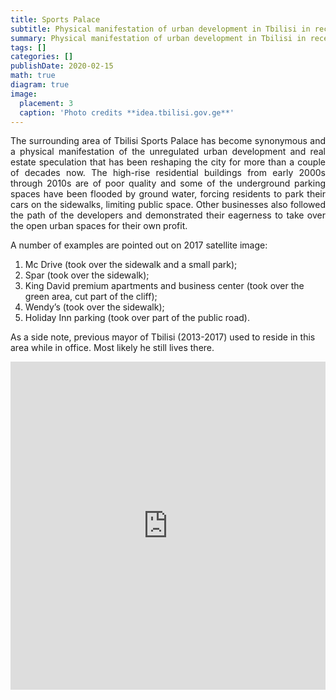 ```yaml
---
title: Sports Palace
subtitle: Physical manifestation of urban development in Tbilisi in recent decades
summary: Physical manifestation of urban development in Tbilisi in recent decades
tags: []
categories: []
publishDate: 2020-02-15
math: true
diagram: true
image:
  placement: 3
  caption: 'Photo credits **idea.tbilisi.gov.ge**'
---
```


<p align="justify">
The surrounding area of Tbilisi Sports Palace has become synonymous and a physical manifestation of the unregulated urban development and real estate speculation that has been reshaping the city for more than a couple of decades now. The high-rise residential buildings from early 2000s through 2010s are of poor quality and some of the underground parking spaces have been flooded by ground water, forcing residents to park their cars on the sidewalks, limiting public space. 
Other businesses also followed the path of the developers and demonstrated their eagerness to take over the open urban spaces for their own profit.</p> 

A number of examples are pointed out on 2017 satellite image:

 1. Mc Drive (took over the sidewalk and a small park);
 2. Spar (took over the sidewalk);
 3. King David premium apartments and business center (took over the green area, cut part of the cliff);
 4. Wendy’s (took over the sidewalk);
 5. Holiday Inn parking (took over part of the public road). 

As a side note, previous mayor of Tbilisi (2013-2017) used to reside in this area while in office. Most likely he still lives there. 

<div><iframe frameborder="0" class="juxtapose" width="100%" height="525" src="https://cdn.knightlab.com/libs/juxtapose/latest/embed/index.html?uid=812ccc80-56cd-11e9-8106-0edaf8f81e27"></iframe></div>



